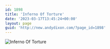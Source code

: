 ```yaml
---
id: 1898
title: 'Inferno Of Torture'
date: '2023-03-17T13:45:24+00:00'
layout: page
guid: 'http://new.andydixon.com/?page_id=1898'
---
```


![Inferno Of Torture](https://i0.wp.com/assets.g8x2.ldn.idrivee2-23.com/posters/Inferno%20Of%20Torture%2001.jpg?w=1200&ssl=1 "Inferno Of Torture")
